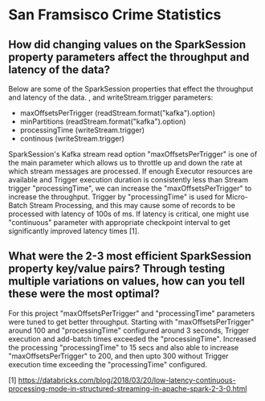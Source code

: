 # San Framsisco Crime Statistics

## How did changing values on the SparkSession property parameters affect the throughput and latency of the data?
Below are some of the SparkSession properties that effect the throughput and latency of the data.
, and writeStream.trigger parameters:
- maxOffsetsPerTrigger (readStream.format("kafka").option) 
- minPartitions (readStream.format("kafka").option) 
- processingTime (writeStream.trigger)
- continous (writeStream.trigger)

SparkSession's Kafka stream read option "maxOffsetsPerTrigger" is one of the main parameter which allows us to throttle up and down the rate at which stream messages are processed. If enough Executor resources are available and Trigger execution duration is consistently less than Stream trigger "processingTime", we can increase the "maxOffsetsPerTrigger" to increase the throughput. Trigger by "processingTime" is used for Micro-Batch Stream Processing, and this may cause some of records to be  processed with latency of 100s of ms. If latency is critical, one might use "continuous" parameter with appropriate checkpoint interval to get significantly improved latency times [1].


## What were the 2-3 most efficient SparkSession property key/value pairs? Through testing multiple variations on values, how can you tell these were the most optimal?

For this project "maxOffsetsPerTrigger" and "processingTime" parameters were tuned to get better throughput. Starting with  "maxOffsetsPerTrigger" around 100 and  "processingTime" configured around 3 seconds, Trigger execution and add-batch times exceeded the "processingTime". Increased the processing "processingTime" to 15 secs and also able to increase  "maxOffsetsPerTrigger" to 200, and then upto 300 without Trigger execution time exceeding the "processingTime" configured. 


[1] https://databricks.com/blog/2018/03/20/low-latency-continuous-processing-mode-in-structured-streaming-in-apache-spark-2-3-0.html